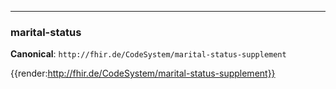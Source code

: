 ----
### marital-status

**Canonical**: ```http://fhir.de/CodeSystem/marital-status-supplement```

{{render:http://fhir.de/CodeSystem/marital-status-supplement}}